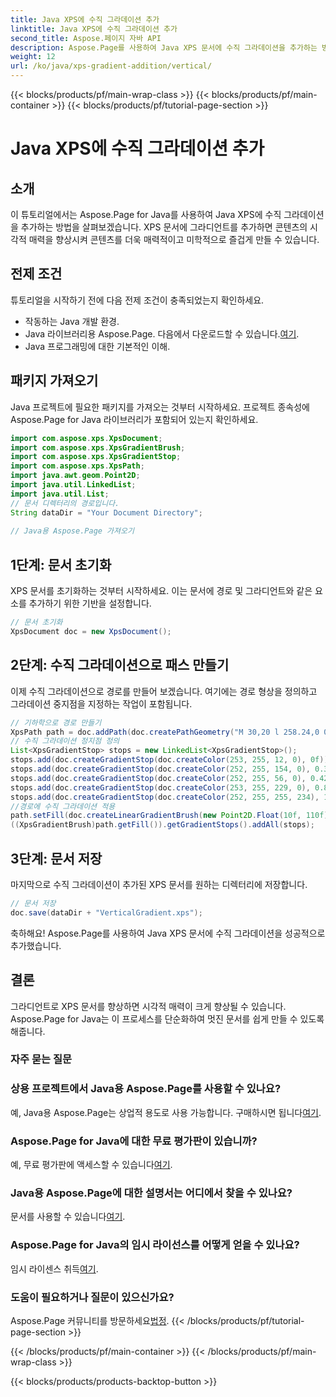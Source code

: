 ```yaml
---
title: Java XPS에 수직 그라데이션 추가
linktitle: Java XPS에 수직 그라데이션 추가
second_title: Aspose.페이지 자바 API
description: Aspose.Page를 사용하여 Java XPS 문서에 수직 그라데이션을 추가하는 방법을 알아보세요. 쉽게 시각적 매력을 향상시키세요. 내부의 단계별 가이드.
weight: 12
url: /ko/java/xps-gradient-addition/vertical/
---
```


{{< blocks/products/pf/main-wrap-class >}}
{{< blocks/products/pf/main-container >}}
{{< blocks/products/pf/tutorial-page-section >}}

# Java XPS에 수직 그라데이션 추가

## 소개
이 튜토리얼에서는 Aspose.Page for Java를 사용하여 Java XPS에 수직 그라데이션을 추가하는 방법을 살펴보겠습니다. XPS 문서에 그라디언트를 추가하면 콘텐츠의 시각적 매력을 향상시켜 콘텐츠를 더욱 매력적이고 미학적으로 즐겁게 만들 수 있습니다.
## 전제 조건
튜토리얼을 시작하기 전에 다음 전제 조건이 충족되었는지 확인하세요.
- 작동하는 Java 개발 환경.
-  Java 라이브러리용 Aspose.Page. 다음에서 다운로드할 수 있습니다.[여기](https://releases.aspose.com/page/java/).
- Java 프로그래밍에 대한 기본적인 이해.
## 패키지 가져오기
Java 프로젝트에 필요한 패키지를 가져오는 것부터 시작하세요. 프로젝트 종속성에 Aspose.Page for Java 라이브러리가 포함되어 있는지 확인하세요.
```java
import com.aspose.xps.XpsDocument;
import com.aspose.xps.XpsGradientBrush;
import com.aspose.xps.XpsGradientStop;
import com.aspose.xps.XpsPath;
import java.awt.geom.Point2D;
import java.util.LinkedList;
import java.util.List;
// 문서 디렉터리의 경로입니다.
String dataDir = "Your Document Directory";
        
// Java용 Aspose.Page 가져오기
```
## 1단계: 문서 초기화
XPS 문서를 초기화하는 것부터 시작하세요. 이는 문서에 경로 및 그라디언트와 같은 요소를 추가하기 위한 기반을 설정합니다.
```java
// 문서 초기화
XpsDocument doc = new XpsDocument();
```
## 2단계: 수직 그라데이션으로 패스 만들기
이제 수직 그라데이션으로 경로를 만들어 보겠습니다. 여기에는 경로 형상을 정의하고 그라데이션 중지점을 지정하는 작업이 포함됩니다.
```java
// 기하학으로 경로 만들기
XpsPath path = doc.addPath(doc.createPathGeometry("M 30,20 l 258.24,0 0,56.64 -258.24,0 Z"));
// 수직 그라데이션 정지점 정의
List<XpsGradientStop> stops = new LinkedList<XpsGradientStop>();
stops.add(doc.createGradientStop(doc.createColor(253, 255, 12, 0), 0f));
stops.add(doc.createGradientStop(doc.createColor(252, 255, 154, 0), 0.359375f));
stops.add(doc.createGradientStop(doc.createColor(252, 255, 56, 0), 0.424805f));
stops.add(doc.createGradientStop(doc.createColor(253, 255, 229, 0), 0.879883f));
stops.add(doc.createGradientStop(doc.createColor(252, 255, 255, 234), 1f));
//경로에 수직 그라데이션 적용
path.setFill(doc.createLinearGradientBrush(new Point2D.Float(10f, 110f), new Point2D.Float(10f, 200f)));
((XpsGradientBrush)path.getFill()).getGradientStops().addAll(stops);
```
## 3단계: 문서 저장
마지막으로 수직 그라데이션이 추가된 XPS 문서를 원하는 디렉터리에 저장합니다.
```java
// 문서 저장
doc.save(dataDir + "VerticalGradient.xps");
```
축하해요! Aspose.Page를 사용하여 Java XPS 문서에 수직 그라데이션을 성공적으로 추가했습니다.
## 결론
그라디언트로 XPS 문서를 향상하면 시각적 매력이 크게 향상될 수 있습니다. Aspose.Page for Java는 이 프로세스를 단순화하여 멋진 문서를 쉽게 만들 수 있도록 해줍니다.

### 자주 묻는 질문
### 상용 프로젝트에서 Java용 Aspose.Page를 사용할 수 있나요?
 예, Java용 Aspose.Page는 상업적 용도로 사용 가능합니다. 구매하시면 됩니다[여기](https://purchase.aspose.com/buy).
### Aspose.Page for Java에 대한 무료 평가판이 있습니까?
 예, 무료 평가판에 액세스할 수 있습니다[여기](https://releases.aspose.com/).
### Java용 Aspose.Page에 대한 설명서는 어디에서 찾을 수 있나요?
 문서를 사용할 수 있습니다[여기](https://reference.aspose.com/page/java/).
### Aspose.Page for Java의 임시 라이선스를 어떻게 얻을 수 있나요?
 임시 라이센스 취득[여기](https://purchase.aspose.com/temporary-license/).
### 도움이 필요하거나 질문이 있으신가요?
 Aspose.Page 커뮤니티를 방문하세요[법정](https://forum.aspose.com/c/page/39).
{{< /blocks/products/pf/tutorial-page-section >}}

{{< /blocks/products/pf/main-container >}}
{{< /blocks/products/pf/main-wrap-class >}}

{{< blocks/products/products-backtop-button >}}
